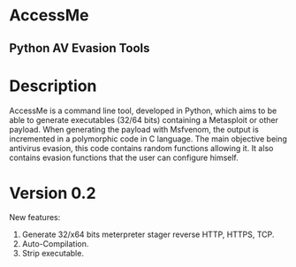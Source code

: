 # AccessMe

## Python AV Evasion Tools

# Description
AccessMe is a command line tool, developed in Python, which aims to be able to generate executables (32/64 bits) containing a Metasploit or other payload. 
When generating the payload with Msfvenom, the output is incremented in a polymorphic code in C language. 
The main objective being antivirus evasion, this code contains random functions allowing it. 
It also contains evasion functions that the user can configure himself.

# Version 0.2
 New features:
 1. Generate 32/x64 bits meterpreter stager reverse HTTP, HTTPS, TCP.
 2. Auto-Compilation.
 3. Strip executable.
